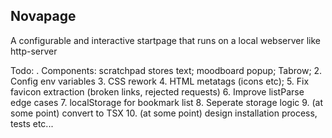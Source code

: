 ## Novapage

A configurable and interactive startpage that runs on a local webserver like http-server

Todo:
. Components: scratchpad stores text; moodboard popup; Tabrow; 2. Config env variables 3. CSS rework 4. HTML metatags (icons etc); 5. Fix favicon extraction (broken links, rejected requests) 6. Improve listParse edge cases 7. localStorage for bookmark list 8. Seperate storage logic 9. (at some point) convert to TSX 10. (at some point) design installation process, tests etc...
